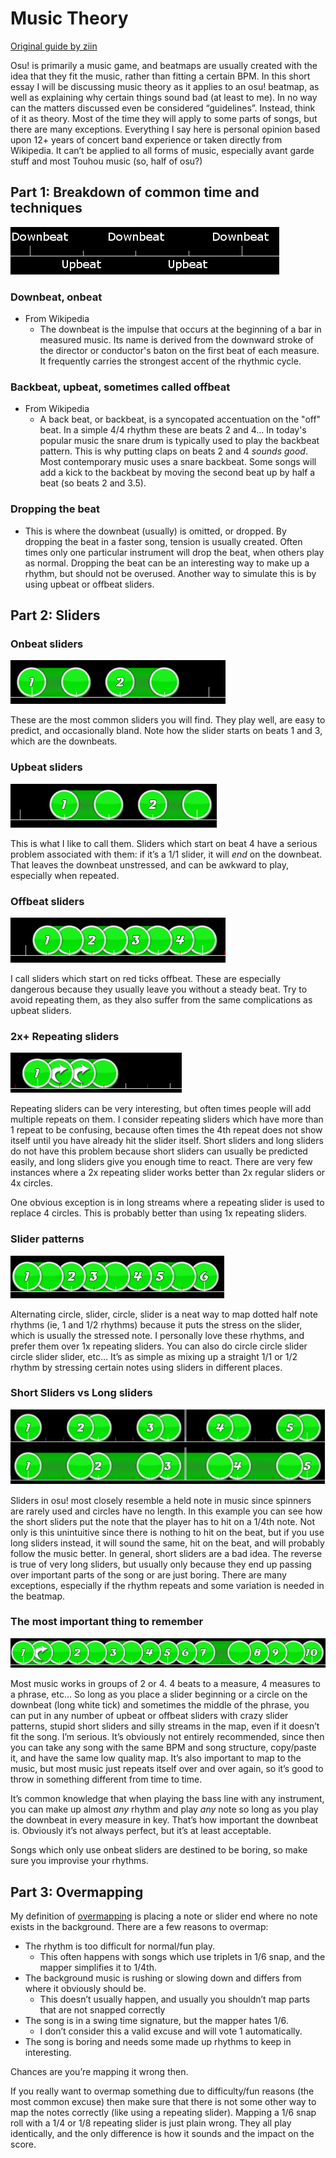Music Theory
===============

[Original guide by ziin](http://osu.ppy.sh/forum/viewtopic.php?f=56&t=58959)

Osu! is primarily a music game, and beatmaps are usually created with the idea that they fit the music, rather than fitting a certain BPM. In this short essay I will be discussing music theory as it applies to an osu! beatmap, as well as explaining why certain things sound bad (at least to me). In no way can the matters discussed even be considered “guidelines”. Instead, think of it as theory. Most of the time they will apply to some parts of songs, but there are many exceptions. Everything I say here is personal opinion based upon 12+ years of concert band experience or taken directly from Wikipedia. It can’t be applied to all forms of music, especially avant garde stuff and most Touhou music (so, half of osu?)

Part 1: Breakdown of common time and techniques
-----------------------------------------------

![Music Theory](MusicTheory1.png "Music Theory")

### Downbeat, onbeat

-   From Wikipedia
    -   The downbeat is the impulse that occurs at the beginning of a bar in measured music. Its name is derived from the downward stroke of the director or conductor's baton on the first beat of each measure. It frequently carries the strongest accent of the rhythmic cycle.

### Backbeat, upbeat, sometimes called offbeat

-   From Wikipedia
    -   A back beat, or backbeat, is a syncopated accentuation on the "off" beat. In a simple 4/4 rhythm these are beats 2 and 4… In today's popular music the snare drum is typically used to play the backbeat pattern. This is why putting claps on beats 2 and 4 *sounds good*. Most contemporary music uses a snare backbeat. Some songs will add a kick to the backbeat by moving the second beat up by half a beat (so beats 2 and 3.5).

### Dropping the beat

-   This is where the downbeat (usually) is omitted, or dropped. By dropping the beat in a faster song, tension is usually created. Often times only one particular instrument will drop the beat, when others play as normal. Dropping the beat can be an interesting way to make up a rhythm, but should not be overused. Another way to simulate this is by using upbeat or offbeat sliders.

Part 2: Sliders
---------------

### Onbeat sliders

![On Beat Sliders](On_Beat_Sliders.png "On Beat Sliders")

These are the most common sliders you will find. They play well, are easy to predict, and occasionally bland. Note how the slider starts on beats 1 and 3, which are the downbeats.

### Upbeat sliders

![Upbeat sliders](Upbeat_sliders.png "Upbeat sliders")

This is what I like to call them. Sliders which start on beat 4 have a serious problem associated with them: if it’s a 1/1 slider, it will *end* on the downbeat. That leaves the downbeat unstressed, and can be awkward to play, especially when repeated.

### Offbeat sliders

![Offbeat sliders](Offbeat_sliders.png "Offbeat sliders")

I call sliders which start on red ticks offbeat. These are especially dangerous because they usually leave you without a steady beat. Try to avoid repeating them, as they also suffer from the same complications as upbeat sliders.

### 2x+ Repeating sliders

![2x+ Repeating sliders](2x+_Repeating_sliders.png "2x+ Repeating sliders")

Repeating sliders can be very interesting, but often times people will add multiple repeats on them. I consider repeating sliders which have more than 1 repeat to be confusing, because often times the 4th repeat does not show itself until you have already hit the slider itself. Short sliders and long sliders do not have this problem because short sliders can usually be predicted easily, and long sliders give you enough time to react. There are very few instances where a 2x repeating slider works better than 2x regular sliders or 4x circles.

One obvious exception is in long streams where a repeating slider is used to replace 4 circles. This is probably better than using 1x repeating sliders.

### Slider patterns

![Slider patterns](Slider_patterns.png "Slider patterns")

Alternating circle, slider, circle, slider is a neat way to map dotted half note rhythms (ie, 1 and 1/2 rhythms) because it puts the stress on the slider, which is usually the stressed note. I personally love these rhythms, and prefer them over 1x repeating sliders. You can also do circle circle slider circle slider slider, etc… It’s as simple as mixing up a straight 1/1 or 1/2 rhythm by stressing certain notes using sliders in different places.

### Short Sliders vs Long sliders

![Short Sliders vs Long sliders](Short_Sliders_vs_Long_sliders.jpg "Short Sliders vs Long sliders")

Sliders in osu! most closely resemble a held note in music since spinners are rarely used and circles have no length. In this example you can see how the short sliders put the note that the player has to hit on a 1/4th note. Not only is this unintuitive since there is nothing to hit on the beat, but if you use long sliders instead, it will sound the same, hit on the beat, and will probably follow the music better. In general, short sliders are a bad idea. The reverse is true of very long sliders, but usually only because they end up passing over important parts of the song or are just boring. There are many exceptions, especially if the rhythm repeats and some variation is needed in the beatmap.

### The most important thing to remember

![Music Theory Important](Music_Theory_Important.png "Music Theory Important")

Most music works in groups of 2 or 4. 4 beats to a measure, 4 measures to a phrase, etc… So long as you place a slider beginning or a circle on the downbeat (long white tick) and sometimes the middle of the phrase, you can put in any number of upbeat or offbeat sliders with crazy slider patterns, stupid short sliders and silly streams in the map, even if it doesn’t fit the song. I’m serious. It’s obviously not entirely recommended, since then you can take any song with the same BPM and song structure, copy/paste it, and have the same low quality map. It’s also important to map to the music, but most music just repeats itself over and over again, so it’s good to throw in something different from time to time.

It’s common knowledge that when playing the bass line with any instrument, you can make up almost *any* rhythm and play *any* note so long as you play the downbeat in every measure in key. That’s how important the downbeat is. Obviously it’s not always perfect, but it’s at least acceptable.

Songs which only use onbeat sliders are destined to be boring, so make sure you improvise your rhythms.

Part 3: Overmapping
-------------------

My definition of [overmapping](/wiki/Glossary) is placing a note or slider end where no note exists in the background. There are a few reasons to overmap:

-   The rhythm is too difficult for normal/fun play.
    -   This often happens with songs which use triplets in 1/6 snap, and the mapper simplifies it to 1/4th.
-   The background music is rushing or slowing down and differs from where it obviously should be.
    -   This doesn’t usually happen, and usually you shouldn’t map parts that are not snapped correctly
-   The song is in a swing time signature, but the mapper hates 1/6.
    -   I don’t consider this a valid excuse and will vote 1 automatically.
-   The song is boring and needs some made up rhythms to keep in interesting.

Chances are you’re mapping it wrong then.

If you really want to overmap something due to difficulty/fun reasons (the most common excuse) then make sure that there is not some other way to map the notes correctly (like using a repeating slider). Mapping a 1/6 snap roll with a 1/4 or 1/8 repeating slider is just plain wrong. They all play identically, and the only difference is how it sounds and the impact on the score.
